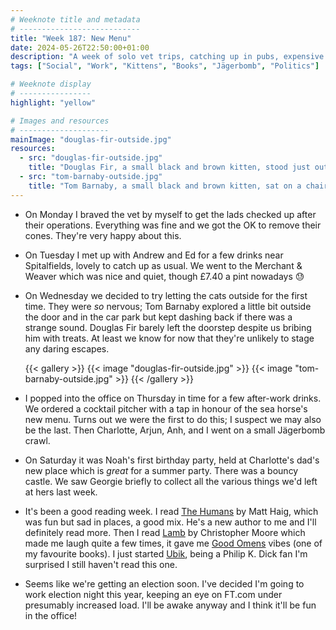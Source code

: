 ```yaml
---
# Weeknote title and metadata
# ---------------------------
title: "Week 187: New Menu"
date: 2024-05-26T22:50:00+01:00
description: "A week of solo vet trips, catching up in pubs, expensive pints, outdoor cats, pitchers, Jägerbombs, bouncy castles, and good reads."
tags: ["Social", "Work", "Kittens", "Books", "Jägerbomb", "Politics"]

# Weeknote display
# ----------------
highlight: "yellow"

# Images and resources
# --------------------
mainImage: "douglas-fir-outside.jpg"
resources:
  - src: "douglas-fir-outside.jpg"
    title: "Douglas Fir, a small black and brown kitten, stood just outside the front door of our flat, looking wary"
  - src: "tom-barnaby-outside.jpg"
    title: "Tom Barnaby, a small black and brown kitten, sat on a chair outside our house"
---
```


  * On Monday I braved the vet by myself to get the lads checked up after their operations. Everything was fine and we got the OK to remove their cones. They're very happy about this.

  * On Tuesday I met up with Andrew and Ed for a few drinks near Spitalfields, lovely to catch up as usual. We went to the Merchant & Weaver which was nice and quiet, though £7.40 a pint nowadays :sweat:

  * On Wednesday we decided to try letting the cats outside for the first time. They were _so_ nervous; Tom Barnaby explored a little bit outside the door and in the car park but kept dashing back if there was a strange sound. Douglas Fir barely left the doorstep despite us bribing him with treats. At least we know for now that they're unlikely to stage any daring escapes.

    {{< gallery >}}
      {{< image "douglas-fir-outside.jpg" >}}
      {{< image "tom-barnaby-outside.jpg" >}}
    {{< /gallery >}}

  * I popped into the office on Thursday in time for a few after-work drinks. We ordered a cocktail pitcher with a tap in honour of the sea horse's new menu. Turns out we were the first to do this; I suspect we may also be the last. Then Charlotte, Arjun, Anh, and I went on a small Jägerbomb crawl.

  * On Saturday it was Noah's first birthday party, held at Charlotte's dad's new place which is _great_ for a summer party. There was a bouncy castle. We saw Georgie briefly to collect all the various things we'd left at hers last week.

  * It's been a good reading week. I read [The Humans](https://www.goodreads.com/book/show/16130537-the-humans) by Matt Haig, which was fun but sad in places, a good mix. He's a new author to me and I'll definitely read more. Then I read [Lamb](https://www.goodreads.com/book/show/28881.Lamb) by Christopher Moore which made me laugh quite a few times, it gave me [Good Omens](https://www.goodreads.com/book/show/12067.Good_Omens) vibes (one of my favourite books). I just started [Ubik](https://www.goodreads.com/book/show/22590.Ubik), being a Philip K. Dick fan I'm surprised I still haven't read this one.

  * Seems like we're getting an election soon. I've decided I'm going to work election night this year, keeping an eye on FT.com under presumably increased load. I'll be awake anyway and I think it'll be fun in the office!
